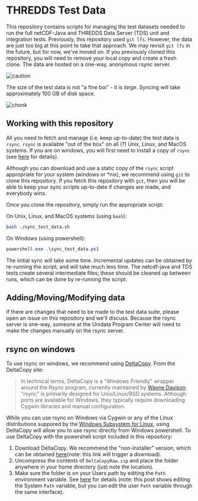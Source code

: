 # THREDDS Test Data

This repository contains scripts for managing the test datasets needed to run the full netCDF-Java and THREDDS Data Server (TDS) unit and integration tests.
Previously, this repository used `git lfs`.
However, the data are just too big at this point to take that approach.
We may revisit `git lfs` in the future, but for now, we've moved on.
If you previously cloned this repository, you will need to remove your local copy and create a fresh clone.
The data are hosted on a one-way, anonymous rsync server.

![caution](http://www.textfiles.com/underconstruction/HeartlandPrairie1139notusingconstructionbar.gif)

The size of the test data is not "a fine boi" - it is _large_.
Syncing will take approximately 100 GB of disk space.

![chonk](https://i.imgur.com/sNqNi9E.png)

## Working with this repository

All you need to fetch and manage (i.e. keep up-to-date) the test data is `rsync`.
`rsync` is available "out of the box" on all (?) Unix, Linux, and MacOS systems.
If you are on windows, you will first need to install a copy of `rsync` (see [here](#rsync-on-windows) for details).

Although you can download and use a static copy of the `rsync` script appropriate for your system (windows or \*nix), we recommend using `git` to clone this repository.
If you fetch this repository with `git`, then you will be able to keep your sync scripts up-to-date if changes are made, and everybody wins.

Once you clone the repository, simply run the appropriate script:

On Unix, Linux, and MacOS systems (using `bash`):
  ~~~bash
  bash ./sync_test_data.sh
  ~~~

On Windows (using powershell):

  ~~~powershell
  powershell.exe .\sync_test_data.ps1
  ~~~

The initial sync will take some time.
Incremental updates can be obtained by re-running the script, and will take much less time.
The netcdf-java and TDS tests create several intermediate files; these should be cleaned up between runs, which can be done by re-running the script.

## Adding/Moving/Modifying data

If there are changes that need to be made to the test data suite, please open an issue on this repository and we'll discuss.
Because the rsync server is one-way, someone at the Unidata Program Center will need to make the changes manually on the rsync server.

## rsync on windows

To use rsync on windows, we recommend using [DeltaCopy](http://www.aboutmyip.com/AboutMyXApp/DeltaCopy.jsp).
From the DeltaCopy site:
> In technical terms, DeltaCopy is a "Windows Friendly" wrapper around the Rsync program, currently maintained by [Wayne Davison](http://samba.anu.edu.au/rsync/).
> "rsync" is primarily designed for Unix/Linux/BSD systems.
> Although ports are available for Windows, they typically require downloading Cygwin libraries and manual configuration.

While you can use rsync on Windows via Cygwin or any of the Linux distributions suppored by the [Windows Subsystem for Linux](https://docs.microsoft.com/en-us/windows/wsl/install-win10), using DeltaCopy will allow you to use rsync directly from Windows powershell.
To use DeltaCopy with the powershell script included in this repository:
1. Download DeltaCopy.
   We recommend the "non-installer" version, which can be obtained [here](http://www.aboutmyip.com/AboutMyXApp/DeltaCopyDownloadRaw.jsp)(note: this link will trigger a download).
1. Uncompress the contents of `DeltaCopyRaw.zip` and place the folder anywhere in your home directory (just note the location).
1. Make sure the folder is on your Users path by editing the `Path` environment variable.
   See [here](https://www.architectryan.com/2018/03/17/add-to-the-path-on-windows-10/) for details (note: this post shows editing the System `Path` variable, but you can edit the user `Path` variable through the same interface).
